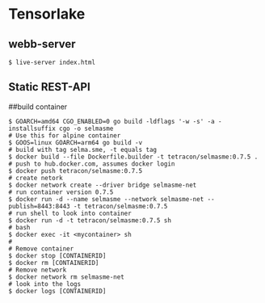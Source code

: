 # Tensorlake

## webb-server
    $ live-server index.html
    
## Static REST-API

##build container

    $ GOARCH=amd64 CGO_ENABLED=0 go build -ldflags '-w -s' -a -installsuffix cgo -o selmasme
    # Use this for alpine container
    $ GOOS=linux GOARCH=arm64 go build -v
    # build with tag selma.sme, -t equals tag
    $ docker build --file Dockerfile.builder -t tetracon/selmasme:0.7.5 .
    # push to hub.docker.com, assumes docker login
    $ docker push tetracon/selmasme:0.7.5
    # create netork
    $ docker network create --driver bridge selmasme-net
    # run container version 0.7.5
    $ docker run -d --name selmasme --network selmasme-net --publish=8443:8443 -t tetracon/selmasme:0.7.5
    # run shell to look into container
    $ docker run -d -t tetracon/selmasme:0.7.5 sh
    # bash
    $ docker exec -it <mycontainer> sh
    #
    # Remove container
    $ docker stop [CONTAINERID]
    $ docker rm [CONTAINERID]
    # Remove network
    $ docker network rm selmasme-net
    # look into the logs
    $ docker logs [CONTAINERID]
